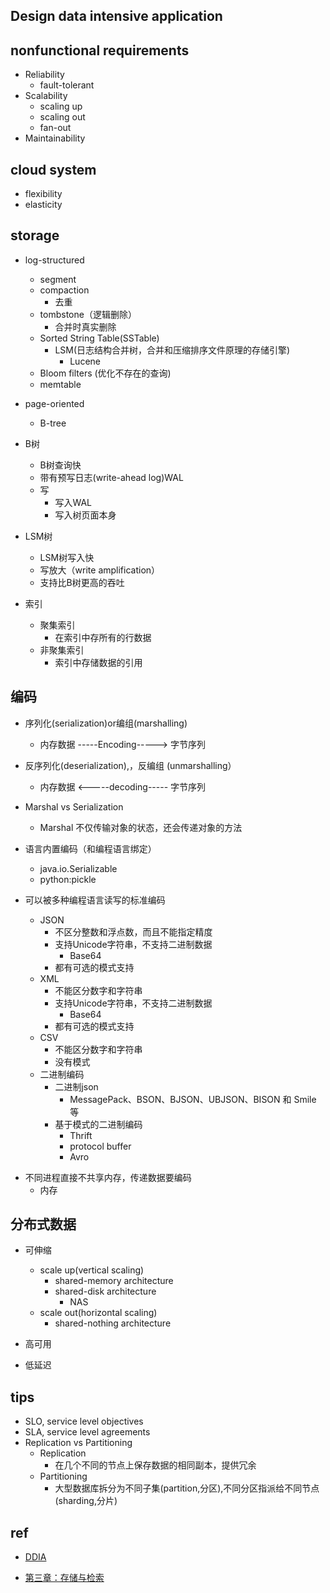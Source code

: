 ## Design data intensive application


## nonfunctional requirements
+ Reliability
    + fault-tolerant
+ Scalability
    + scaling up
    + scaling out
    + fan-out
+ Maintainability


## cloud system
+ flexibility
+ elasticity

## storage

+ log-structured
    + segment
    + compaction
        + 去重
    + tombstone（逻辑删除）
        + 合并时真实删除
    + Sorted String Table(SSTable)
        + LSM(日志结构合并树，合并和压缩排序文件原理的存储引擎)
            + Lucene
    + Bloom filters (优化不存在的查询)
    + memtable
+ page-oriented
    + B-tree
+ B树
    + B树查询快
    + 带有预写日志(write-ahead log)WAL
    + 写
        + 写入WAL
        + 写入树页面本身

+ LSM树
    + LSM树写入快
    + 写放大（write amplification）
    + 支持比B树更高的吞吐
+ 索引
    + 聚集索引
        + 在索引中存所有的行数据
    + 非聚集索引
        + 索引中存储数据的引用

## 编码

+ 序列化(serialization)or编组(marshalling)
    + 内存数据 -----Encoding-----> 字节序列

+ 反序列化(deserialization),，反编组 (unmarshalling）
    + 内存数据 <-----decoding----- 字节序列

+ Marshal vs Serialization
    + Marshal 不仅传输对象的状态，还会传递对象的方法

+ 语言内置编码（和编程语言绑定）
    + java.io.Serializable
    + python:pickle


+ 可以被多种编程语言读写的标准编码
    + JSON
        + 不区分整数和浮点数，而且不能指定精度
        + 支持Unicode字符串，不支持二进制数据
            + Base64
        + 都有可选的模式支持
    + XML
        + 不能区分数字和字符串
        + 支持Unicode字符串，不支持二进制数据
            + Base64
        + 都有可选的模式支持
    + CSV
        + 不能区分数字和字符串
        + 没有模式
    + 二进制编码
        + 二进制json
            + MessagePack、BSON、BJSON、UBJSON、BISON 和 Smile 等
        + 基于模式的二进制编码            
            + Thrift
            + protocol buffer
            + Avro

<!-- tips -->
+ 不同进程直接不共享内存，传递数据要编码
    + 内存

## 分布式数据

+ 可伸缩
    + scale up(vertical scaling)
        + shared-memory architecture
        + shared-disk architecture
            + NAS
    + scale out(horizontal scaling)
        + shared-nothing architecture

+ 高可用

+ 低延迟

## tips
+ SLO, service level objectives
+ SLA, service level agreements
+ Replication vs Partitioning
    + Replication
        + 在几个不同的节点上保存数据的相同副本，提供冗余
    + Partitioning
        + 大型数据库拆分为不同子集(partition,分区),不同分区指派给不同节点(sharding,分片)

## ref
+ [DDIA](http://ddia.vonng.com/#/ch2)

+ [第三章：存储与检索](http://ddia.vonng.com/#/ch3)